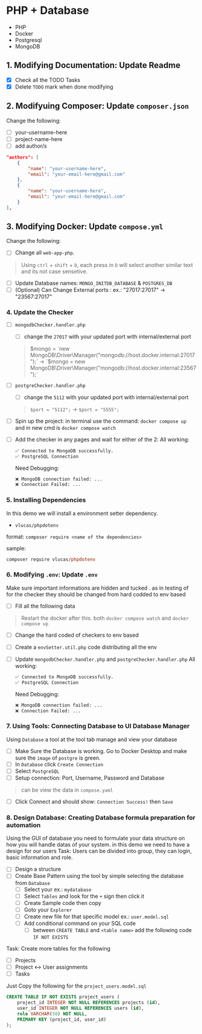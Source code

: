 # PHP + Database
- PHP
- Docker
- Postgresql
- MongoDB

## 1. Modifying Documentation: Update Readme
- [x] Check all the TODO Tasks
- [x] Delete `TODO` mark when done modifying

## 2. Modifyuing Composer: Update `composer.json`
Change the following:
- [ ] your-username-here
- [ ] project-name-here
- [ ] add author/s
```json
"authors": [
    {
        "name": "your-username-here",
        "email": "your-email-here@gmail.com"
    },
    {
        "name": "your-username-here",
        "email": "your-email-here@gmail.com"
    }
],
```

## 3. Modifying Docker: Update `compose.yml`
Change the following:
- [ ] Change all `web-app-php`.
> Using `ctrl` + `shift` + `D`, each press in `D` will select another similar text and its not case sensetive.
- [ ] Update Database names: `MONGO_INITDB_DATABASE` & `POSTGRES_DB`
- [ ] (Optional) Can Change External ports <External Port>:<Internal Port> ex.: "27017:27017" -> "23567:27017"

### 4. Update the Checker
- [ ] `mongodbChecker.handler.php`
    - [ ] change the `27017` with your updated port with internal/external port
    > $mongo = `new MongoDB\Driver\Manager("mongodb://host.docker.internal:27017");` -> `$mongo = new MongoDB\Driver\Manager("mongodb://host.docker.internal:23567");`
- [ ] `postgreChecker.handler.php`
    - [ ] change the `5112` with your updated port with internal/external port
    > `$port = "5112";` -> `$port = "5555";`
- [ ] Spin up the project: in terminal use the command: `docker compose up` and in new cmd is `docker compose watch`
- [ ] Add the checker in any pages and wait for either of the 2:
    All working: 
    ```html
    ✅ Connected to MongoDB successfully.
    ✅ PostgreSQL Connection
    ```

    Need Debugging:
    ```html
    ❌ MongoDB connection failed: ...
    ❌ Connection Failed: ...
    ```

### 5. Installing Dependencies
In this demo we will install a environment setter dependency.
- `vlucas/phpdotenv`

format: `composer require <name of the dependencies>`

sample:
```ps
composer require vlucas/phpdotenv
```

### 6. Modifying `.env`: Update `.env`
Make sure important informations are hidden and tucked . as in testing of for the checker they should be changed from hard codded to env based

- [ ] Fill all the following data
> Restart the docker after this. both `docker compose watch` and `docker compose up`
- [ ] Change the hard coded of checkers to env based
- [ ] Create a `envSetter.util.php` code distributing all the env
- [ ] Update `mongodbChecker.handler.php` and `postgreChecker.handler.php`
    All working:
    ```html
    ✅ Connected to MongoDB successfully.
    ✅ PostgreSQL Connection
    ```

    Need Debugging:
    ```html
    ❌ MongoDB connection failed: ...
    ❌ Connection Failed: ...
    ```

### 7. Using Tools: Connecting Database to UI Database Manager
Using `Database` a tool at the tool tab manage and view your database
- [ ] Make Sure the Database is working. Go to Docker Desktop and make sure the `image` of `postgre` is green.
- [ ] In `Database` click `Create Connection`
- [ ] Select `PostgreSQL`
- [ ] Setup connection: Port, Username, Password and Database
> can be view the data in `compose.yaml`
- [ ] Click Connect and should show: `Connection Success!` then `Save`

### 8. Design Database: Creating Database formula preparation for automation
Using the GUI of database you need to formulate your data structure on how you will handle datas of your system.
in this demo we need to have a design for our users
Task: Users can be divided into group, they can login, basic information and role.

- [ ] Design a structure
- [ ] Create Base Pattern using the tool by simple selecting the database from `Database`
    - [ ] Select your <database name> ex.: `mydatabase`
    - [ ] Select `Tables` and look for the `+` sign then click it
    - [ ] Create Sample code then copy
    - [ ] Goto your `Explorer`
    - [ ] Create new file for that specific model ex.: `user.model.sql`
    - [ ] Add conditional command on your SQL code
        - [ ] between `CREATE TABLE` and `<table name>` add the following code `IF NOT EXISTS`

Task:
Create more tables for the following
- [ ] Projects
- [ ] Project ↔ User assignments
- [ ] Tasks

Just Copy the following for the `project_users.model.sql`
```sql
CREATE TABLE IF NOT EXISTS project_users (
    project_id INTEGER NOT NULL REFERENCES projects (id),
    user_id INTEGER NOT NULL REFERENCES users (id),
    role VARCHAR(50) NOT NULL,
    PRIMARY KEY (project_id, user_id)
);
```